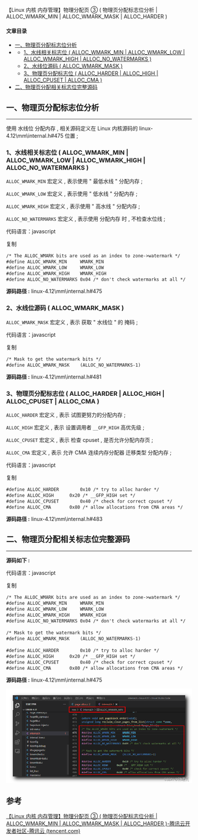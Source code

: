 【Linux 内核 内存管理】物理分配页 ③ ( 物理页分配标志位分析 | ALLOC_WMARK_MIN | ALLOC_WMARK_MASK | ALLOC_HARDER )

#### 文章目录

-   [一、物理页分配标志位分析](https://cloud.tencent.com/developer?from_column=20421&from=20421)
-   -   [1、水线相关标志位 ( ALLOC\_WMARK\_MIN | ALLOC\_WMARK\_LOW | ALLOC\_WMARK\_HIGH | ALLOC\_NO\_WATERMARKS )](https://cloud.tencent.com/developer?from_column=20421&from=20421)
    -   [2、水线位源码 ( ALLOC\_WMARK\_MASK )](https://cloud.tencent.com/developer?from_column=20421&from=20421)
    -   [3、物理页分配标志位 ( ALLOC\_HARDER | ALLOC\_HIGH | ALLOC\_CPUSET | ALLOC\_CMA )](https://cloud.tencent.com/developer?from_column=20421&from=20421)
-   [二、物理页分配相关标志位完整源码](https://cloud.tencent.com/developer?from_column=20421&from=20421)

## 一、物理页分配标志位分析

* * *

使用 水线位 分配内存 , 相关源码定义在 Linux 内核源码的 linux-4.12\\mm\\internal.h#475 位置 ;

### 1、水线相关标志位 ( ALLOC\_WMARK\_MIN | ALLOC\_WMARK\_LOW | ALLOC\_WMARK\_HIGH | ALLOC\_NO\_WATERMARKS )

`ALLOC_WMARK_MIN` 宏定义 , 表示使用 " 最低水线 " 分配内存 ;

`ALLOC_WMARK_LOW` 宏定义 , 表示使用 " 低水线 " 分配内存 ;

`ALLOC_WMARK_HIGH` 宏定义 , 表示使用 " 高水线 " 分配内存 ;

`ALLOC_NO_WATERMARKS` 宏定义 , 表示使用 分配内存 时 , 不检查水位线 ;

代码语言：javascript

复制

    /* The ALLOC_WMARK bits are used as an index to zone->watermark */
    #define ALLOC_WMARK_MIN		WMARK_MIN
    #define ALLOC_WMARK_LOW		WMARK_LOW
    #define ALLOC_WMARK_HIGH	WMARK_HIGH
    #define ALLOC_NO_WATERMARKS	0x04 /* don't check watermarks at all */

**源码路径 :** linux-4.12\\mm\\internal.h#475

### 2、水线位源码 ( ALLOC\_WMARK\_MASK )

`ALLOC_WMARK_MASK` 宏定义 , 表示 获取 " 水线位 " 的 掩码 ;

代码语言：javascript

复制

    /* Mask to get the watermark bits */
    #define ALLOC_WMARK_MASK	(ALLOC_NO_WATERMARKS-1)

**源码路径 :** linux-4.12\\mm\\internal.h#481

### 3、物理页分配标志位 ( ALLOC\_HARDER | ALLOC\_HIGH | ALLOC\_CPUSET | ALLOC\_CMA )

`ALLOC_HARDER` 宏定义 , 表示 试图更努力的分配内存 ;

`ALLOC_HIGH` 宏定义 , 表示 设置调用者 `__GFP_HIGH` 高优先级 ;

`ALLOC_CPUSET` 宏定义 , 表示 检查 cpuset , 是否允许分配内存页 ;

`ALLOC_CMA` 宏定义 , 表示 允许 CMA 连续内存分配器 迁移类型 分配内存 ;

代码语言：javascript

复制

    #define ALLOC_HARDER		0x10 /* try to alloc harder */
    #define ALLOC_HIGH		0x20 /* __GFP_HIGH set */
    #define ALLOC_CPUSET		0x40 /* check for correct cpuset */
    #define ALLOC_CMA		0x80 /* allow allocations from CMA areas */

**源码路径 :** linux-4.12\\mm\\internal.h#483

## 二、物理页分配相关标志位完整源码

* * *

**源码如下 :**

代码语言：javascript

复制

    /* The ALLOC_WMARK bits are used as an index to zone->watermark */
    #define ALLOC_WMARK_MIN		WMARK_MIN
    #define ALLOC_WMARK_LOW		WMARK_LOW
    #define ALLOC_WMARK_HIGH	WMARK_HIGH
    #define ALLOC_NO_WATERMARKS	0x04 /* don't check watermarks at all */
    
    /* Mask to get the watermark bits */
    #define ALLOC_WMARK_MASK	(ALLOC_NO_WATERMARKS-1)
    
    #define ALLOC_HARDER		0x10 /* try to alloc harder */
    #define ALLOC_HIGH		0x20 /* __GFP_HIGH set */
    #define ALLOC_CPUSET		0x40 /* check for correct cpuset */
    #define ALLOC_CMA		0x80 /* allow allocations from CMA areas */

**源码路径 :** linux-4.12\\mm\\internal.h#475

![在这里插入图片描述](image/424c357d6a0274d93c24b627b74a4aec.png)

## 参考

[【Linux 内核 内存管理】物理分配页 ③ ( 物理页分配标志位分析 | ALLOC_WMARK_MIN | ALLOC_WMARK_MASK | ALLOC_HARDER )-腾讯云开发者社区-腾讯云 (tencent.com)](https://cloud.tencent.com/developer/article/2253552)